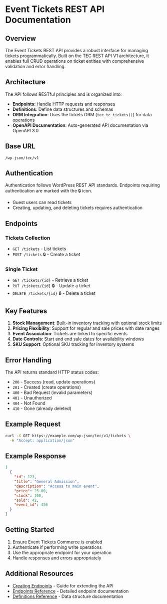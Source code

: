 # Event Tickets REST API Documentation

## Overview

The Event Tickets REST API provides a robust interface for managing tickets programmatically. Built on the TEC REST API V1 architecture, it enables full CRUD operations on ticket entities with comprehensive validation and error handling.

## Architecture

The API follows RESTful principles and is organized into:

- **Endpoints**: Handle HTTP requests and responses
- **Definitions**: Define data structures and schemas
- **ORM Integration**: Uses the tickets ORM (`tec_tc_tickets()`) for data operations
- **OpenAPI Documentation**: Auto-generated API documentation via OpenAPI 3.0

## Base URL

```
/wp-json/tec/v1
```

## Authentication

Authentication follows WordPress REST API standards. Endpoints requiring authentication are marked with the 🔒 icon.

- Guest users can read tickets
- Creating, updating, and deleting tickets requires authentication

## Endpoints

### Tickets Collection
- `GET /tickets` - List tickets
- `POST /tickets` 🔒 - Create a ticket

### Single Ticket
- `GET /tickets/{id}` - Retrieve a ticket
- `PUT /tickets/{id}` 🔒 - Update a ticket
- `DELETE /tickets/{id}` 🔒 - Delete a ticket

## Key Features

1. **Stock Management**: Built-in inventory tracking with optional stock limits
2. **Pricing Flexibility**: Support for regular and sale prices with date ranges
3. **Event Association**: Tickets are linked to specific events
4. **Date Controls**: Start and end sale dates for availability windows
5. **SKU Support**: Optional SKU tracking for inventory systems

## Error Handling

The API returns standard HTTP status codes:

- `200` - Success (read, update operations)
- `201` - Created (create operations)
- `400` - Bad Request (invalid parameters)
- `401` - Unauthorized
- `404` - Not Found
- `410` - Gone (already deleted)

## Example Request

```bash
curl -X GET https://example.com/wp-json/tec/v1/tickets \
  -H "Accept: application/json"
```

## Example Response

```json
[
  {
    "id": 123,
    "title": "General Admission",
    "description": "Access to main event",
    "price": 25.00,
    "stock": 100,
    "sold": 42,
    "event_id": 456
  }
]
```

## Getting Started

1. Ensure Event Tickets Commerce is enabled
2. Authenticate if performing write operations
3. Use the appropriate endpoint for your operation
4. Handle responses and errors appropriately

## Additional Resources

- [Creating Endpoints](creating-endpoints.md) - Guide for extending the API
- [Endpoints Reference](endpoints.md) - Detailed endpoint documentation
- [Definitions Reference](definitions.md) - Data structure documentation